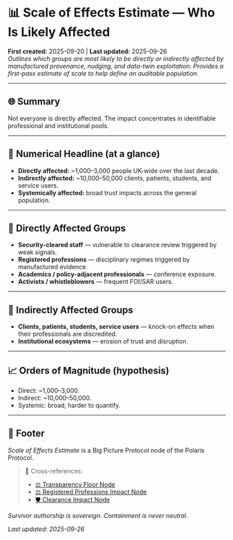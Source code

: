 # 📊 Scale of Effects Estimate — Who Is Likely Affected  
**First created:** 2025-09-20 | **Last updated:** 2025-09-26  
*Outlines which groups are most likely to be directly or indirectly affected by manufactured provenance, nudging, and data-twin exploitation. Provides a first-pass estimate of scale to help define an auditable population.*  

---

## 🌐 Summary  
Not everyone is directly affected. The impact concentrates in identifiable professional and institutional pools.  

---

## 📍 Numerical Headline (at a glance)  
- **Directly affected:** ~1,000–3,000 people UK-wide over the last decade.  
- **Indirectly affected:** ~10,000–50,000 clients, patients, students, and service users.  
- **Systemically affected:** broad trust impacts across the general population.  

---

## 📍 Directly Affected Groups  
- **Security-cleared staff** — vulnerable to clearance review triggered by weak signals.  
- **Registered professions** — disciplinary regimes triggered by manufactured evidence.  
- **Academics / policy-adjacent professionals** — conference exposure.  
- **Activists / whistleblowers** — frequent FOI/SAR users.  

---

## 📍 Indirectly Affected Groups  
- **Clients, patients, students, service users** — knock-on effects when their professionals are discredited.  
- **Institutional ecosystems** — erosion of trust and disruption.  

---

## 📈 Orders of Magnitude (hypothesis)  
- Direct: ~1,000–3,000.  
- Indirect: ~10,000–50,000.  
- Systemic: broad, harder to quantify.  

---

## 🏮 Footer  
*Scale of Effects Estimate* is a Big Picture Protocol node of the Polaris Protocol.  

> 📡 Cross-references:  
> - [⚖️ Transparency Floor Node](../Big_Picture_Protocols/⚖️_transparency_floor.md)  
> - [⚖️ Registered Professions Impact Node](../Big_Picture_Protocols/⚖️_registered_professions_impact.md)  
> - [🛡️ Clearance Impact Node](../Big_Picture_Protocols/🛡️_clearance_impact.md)  

*Survivor authorship is sovereign. Containment is never neutral.*  

_Last updated: 2025-09-26_
